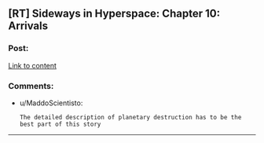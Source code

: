 ## [RT] Sideways in Hyperspace: Chapter 10: Arrivals

### Post:

[Link to content](https://sidewaysfiction.wordpress.com/2017/01/15/arrivals/)

### Comments:

- u/MaddoScientisto:
  ```
  The detailed description of planetary destruction has to be the best part of this story
  ```

---

